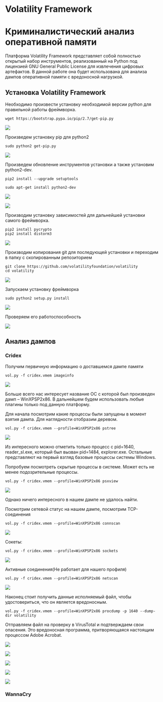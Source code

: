 # Volatility Framework

# Криминалистический анализ оперативной памяти

Платформа Volatility Framework представляет собой полностью открытый
набор инструментов, реализованный на Python под лицензией GNU General
Public License для извлечения цифровых артефактов. В данной работе она
будет использована для анализа дампов оперативной памяти с вредоносной
нагрузкой.

## Установка Volatility Framework

Необходимо произвести установку необходимой версии python для правильной
работы фреймворка.

    wget https://bootstrap.pypa.io/pip/2.7/get-pip.py

![](images/clipboard-480825925.png)

Произведем установку pip для python2

    sudo python2 get-pip.py

![](images/clipboard-3217783170.png)

Произведем обновление инструментов установки а также установим
python2-dev.

    pip2 install --upgrade setuptools 

    sudo apt-get install python2-dev

![](images/clipboard-2742129718.png)

![](images/clipboard-817953072.png)

Производим установку зависимостей для дальнейшей установки самого
фреймворка.

    pip2 install pycrypto
    pip2 install distorm3

![](images/clipboard-3092615861.png)

Производим копирования git для последующей установки и переходим в папку
с скопированным репозиторием

    git clone https://github.com/volatilityfoundation/volatility
    cd volatility

![](images/clipboard-1022345405.png)

Запускаем установку фреймворка

    sudo python2 setup.py install

![](images/clipboard-596062415.png)

Проверяем его работоспособность

![](images/clipboard-1234823303.png)

## Анализ дампов

### Cridex

Получим первичную информацию о доставшемся дампе памяти

    vol.py -f cridex.vmem imageinfo

![](images/clipboard-3119893713.png)

Больше всего нас интересует название ОС с которой был произведен дамп –
WinXPSP2x86. В дальнейшем будем использовать любые плагины только под
данную платформу.

Для начала посмотрим какие процессы были запущены в момент взятия дампа.
Для наглядности отобразим деревом.

    vol.py -f cridex.vmem --profile=WinXPSP2x86 pstree

![](images/clipboard-1106381786.png)

Из интересного можно отметить только процесс с pid=1640, reader_sl.exe,
который был вызван pid=1484, explorer.exe. Остальные представляют на
первый взгляд базовые процессы системы Windows.

Попробуем посмотреть скрытые процессы в системе. Может есть не менее
подозрительные процессы.

    vol.py -f cridex.vmem --profile=WinXPSP2x86 psxview

![](images/clipboard-4056058647.png)

Однако ничего интересного в нашем дампе не удалось найти.

Посмотрим сетевой статус на нашем дампе, посмотрим TCP-соединения

    vol.py -f cridex.vmem --profile=WinXPSP2x86 connscan

![](images/clipboard-119830200.png)

Сокеты:

    vol.py -f cridex.vmem --profile=WinXPSP2x86 sockets

![](images/clipboard-4158249574.png)

Активные соединения(Не работает для нашего профиля)

    vol.py -f cridex.vmem --profile=WinXPSP2x86 netscan

![](images/clipboard-1023208647.png)

Наконец стоит получить данные исполняемый файл, чтобы удостовериться,
что он является вредоносным.

    vol.py -f cridex.vmem --profile=WinXPSP2x86 procdump -p 1640 --dump-dir volatility

Отправляем файл на проверку в VirusTotal и подтверждаем свои опасения.
Это вредоносная программа, притворяющаяся настоящим процессом Adobe
Acrobat.

![](images/clipboard-207534393.png)

![](images/clipboard-1329403455.png)

![](images/clipboard-4005301943.png)

![](images/clipboard-797310221.png)

![](images/clipboard-27504675.png)

### WannaCry
